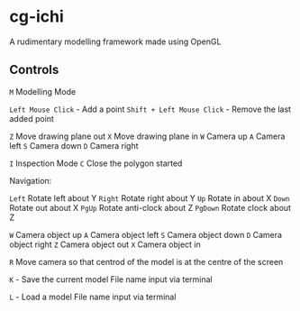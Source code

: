 # cg-ichi
A rudimentary modelling framework made using OpenGL


## Controls

`M` Modelling Mode

`Left Mouse Click` - Add a point
`Shift + Left Mouse Click` - Remove the last added point

`Z` Move drawing plane out
`X` Move drawing plane in
`W` Camera up
`A` Camera left
`S` Camera down
`D` Camera right

`I` Inspection Mode
`C` Close the polygon started

Navigation:

`Left` Rotate left about Y
`Right` Rotate right about Y
`Up` Rotate in about X
`Down` Rotate out about X
`PgUp` Rotate anti-clock about Z
`PgDown` Rotate clock about Z

`W` Camera object up
`A` Camera object left
`S` Camera object down
`D` Camera object right
`Z` Camera object out
`X` Camera object in


`R` Move camera so that centrod of the model is at the centre of the screen


`K` - Save the current model
	File name input via terminal

`L` - Load a model
	File name input via terminal

